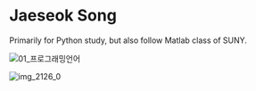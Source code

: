 # Jaeseok Song

Primarily for Python study, but also follow Matlab class of SUNY.

![01_프로그래밍언어](/Users/hydthemoon/Downloads/01_프로그래밍언어.jpg)

![img_2126_0](/Users/hydthemoon/Downloads/img_2126_0.png)
